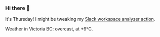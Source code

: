 ### Hi there :wave:

It's Thursday! I might be tweaking my [Slack workspace analyzer action](https://github.com/bewuethr/slack-analyzer).

Weather in Victoria BC: overcast, at +9°C.
